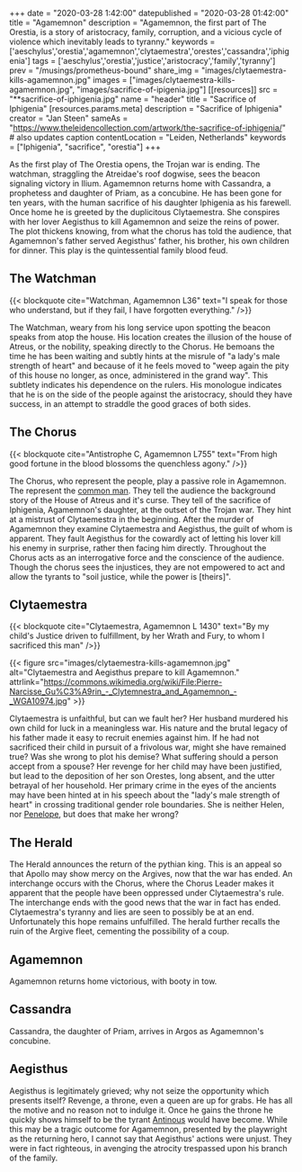 +++
date = "2020-03-28 1:42:00"
datepublished = "2020-03-28 01:42:00"
title = "Agamemnon"
description = "Agamemnon, the first part of The Orestia, is a story of aristocracy, family, corruption, and a vicious cycle of violence which inevitably leads to tyranny."
keywords = ['aeschylus','orestia','agamemnon','clytaemestra','orestes','cassandra','iphigenia']
tags = ['aeschylus','orestia','justice','aristocracy','family','tyranny']
prev = "/musings/prometheus-bound"
share_img = "images/clytaemestra-kills-agamemnon.jpg"
images = ["images/clytaemestra-kills-agamemnon.jpg", "images/sacrifice-of-ipigenia.jpg"]
[[resources]]
  src = "**sacrifice-of-iphigenia.jpg"
  name = "header"
  title = "Sacrifice of Iphigenia"
  [resources.params.meta]
    description = "Sacrifice of Iphigenia"
    creator = "Jan Steen"
    sameAs = "https://www.theleidencollection.com/artwork/the-sacrifice-of-iphigenia/" # also updates caption
    contentLocation = "Leiden, Netherlands"
    keywords = ["Iphigenia", "sacrifice", "orestia"]
+++

As the first play of The Orestia opens, the Trojan war is ending. The watchman, straggling the Atreidae's roof dogwise, sees the beacon signaling victory in Ilium. Agamemnon returns home with Cassandra, a prophetess and daughter of Priam, as a concubine.  He has been gone for ten years, with the human sacrifice of his daughter Iphigenia as his farewell. Once home he is greeted by the duplicitous Clytaemestra. She conspires with her lover Aegisthus to kill Agamemnon and seize the reins of power.
The plot thickens knowing, from what the chorus has told the audience, that Agamemnon's father served Aegisthus' father, his brother, his own children for dinner. This play is the quintessential family blood feud.

## The Watchman

{{< blockquote cite="Watchman, Agamemnon L36" text="I speak for those who understand, but if they fail, I have forgotten everything." />}}

The Watchman, weary from his long service upon spotting the beacon speaks from
atop the house. His location creates the illusion of the house of Atreus, or the
nobility, speaking directly to the Chorus. He bemoans the time he has been
waiting and subtly hints at the misrule of "a lady's male strength of heart" and
because of it he feels moved to "weep again the pity of this house no longer, as
once, administered in the grand way". This subtlety indicates his dependence on
the rulers. His monologue indicates that he is on the side of
the people against the aristocracy, should they have success, in an attempt to
straddle the good graces of both sides.

## The Chorus

{{< blockquote cite="Antistrophe C, Agamemnon L755" text="From high good fortune in the blood blossoms the quenchless agony." />}}

The Chorus, who represent the people, play a passive role in Agamemnon. The
represent the [common man](/musings/the-odyssey#eumaeus). They
tell the audience the background story of the House of Atreus and it's curse.
They tell of the sacrifice of Iphigenia, Agamemnon's daughter, at the outset 
of the Trojan war. They hint at a mistrust of Clytaemestra in the beginning.
After the murder of Agamemnon they examine Clytaemestra and Aegisthus, the guilt
of whom is apparent. They fault Aegisthus for the cowardly act of letting his
lover kill his enemy in surprise, rather then facing him directly. Throughout
the Chorus acts as an interrogative force and the conscience of the audience. 
Though the chorus sees the injustices, they are not empowered to act and 
allow the tyrants to "soil justice, while the power is [theirs]".

## Clytaemestra

{{< blockquote cite="Clytaemestra, Agamemnon L 1430" text="By my child's Justice driven to fulfillment, by her Wrath and Fury, to whom I sacrificed this man" />}}

{{< figure src="images/clytaemestra-kills-agamemnon.jpg" alt="Clytaemestra and Aegisthus prepare to kill Agamemnon." attrlink="https://commons.wikimedia.org/wiki/File:Pierre-Narcisse_Gu%C3%A9rin_-_Clytemnestra_and_Agamemnon_-_WGA10974.jpg" >}}


Clytaemestra is unfaithful, but can we fault her? Her husband murdered
his own child for luck in a meaningless war. His nature and the brutal legacy of
his father made it easy to recruit enemies against him. If he had not sacrificed
their child in pursuit of a frivolous war, might she have remained true? Was she
wrong to plot his demise? What suffering should a person accept from a spouse?
Her revenge for her child may have been justified, but lead to the deposition of
her son Orestes, long absent, and the utter betrayal of her household. Her
primary crime in the eyes of the ancients may have been hinted at in his speech
about the "lady's male strength of heart" in crossing traditional gender role
boundaries. She is neither Helen, nor [Penelope](/musings/the-odyssey/#penelope), 
but does that make her wrong?

## The Herald

The Herald announces the return of the pythian king. This is an appeal so that
Apollo may show mercy on the Argives, now that the war has ended. An interchange
occurs with the Chorus, where the Chorus Leader makes it apparent that the
people have been oppressed under Clytaemestra's rule. The interchange ends with
the good news that the war in fact has ended. Clytaemestra's tyranny and lies
are seen to possibly be at an end. Unfortunately this hope remains unfulfilled.
The herald further recalls the ruin of the Argive fleet, cementing the
possibility of a coup.

## Agamemnon

Agamemnon returns home victorious, with booty in tow.

## Cassandra

Cassandra, the daughter of Priam, arrives in Argos as Agamemnon's concubine.

## Aegisthus

Aegisthus is legitimately grieved; why not seize the opportunity which presents
itself? Revenge, a throne, even a queen are up for grabs. He has all the motive 
and no reason not to indulge it. Once he gains the throne he quickly shows 
himself to be the tyrant [Antinous](/musings/the-odyssey/#antinous) 
would have become. While this may be a tragic outcome for Agamemnon, presented
by the playwright as the returning hero, I cannot say that Aegisthus' actions
were unjust. They were in fact righteous, in avenging the atrocity trespassed
upon his branch of the family.
